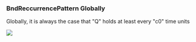### BndReccurrencePattern Globally

Globally, it is always the case that "Q" holds at least every "c0" time units

![](/img/patterns/BndReccurrencePattern_Globally.svg)
